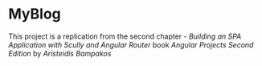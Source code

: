 # MyBlog

This project is a replication from the second chapter - *Building an SPA Application with Scully and Angular Router* book *Angular Projects Second Edition* by *Aristeidis Bampakos*
